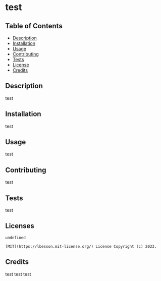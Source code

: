 # test

  ## Table of Contents
  * [Description](#description)
  * [Installation](#installation)
  * [Usage](#usage)
  * [Contributing](#contributing)
  * [Tests](#tests)
  * [License](#license)
  * [Credits](#credits)

  ## Description
  test

  ## Installation
  test

  ## Usage
  test

  ## Contributing
  test

  ## Tests
  test

  ## Licenses
    undefined

    [MIT](https://lbesson.mit-license.org/) License Copyright (c) 2023.

  ## Credits
  test
  test
  test
